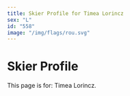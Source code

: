 ```yaml
---
title: Skier Profile for Timea Lorincz
sex: "L"
id: "558"
image: "/img/flags/rou.svg" 
---
```


# Skier Profile

This page is for: Timea Lorincz.
    